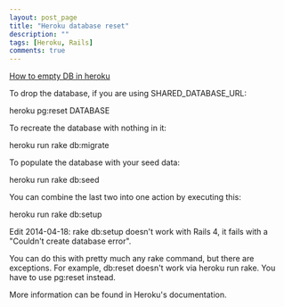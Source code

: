 ```yaml
---
layout: post_page
title: "Heroku database reset"
description: ""
tags: [Heroku, Rails]
comments: true
---
```

[How to empty DB in heroku](http://stackoverflow.com/questions/4820549/how-to-empty-db-in-heroku)
<p>
To drop the database, if you are using SHARED_DATABASE_URL:

heroku pg:reset DATABASE

To recreate the database with nothing in it:

heroku run rake db:migrate

To populate the database with your seed data:

heroku run rake db:seed

You can combine the last two into one action by executing this:

heroku run rake db:setup

Edit 2014-04-18: rake db:setup doesn't work with Rails 4, it fails with a "Couldn't create database error".

You can do this with pretty much any rake command, but there are exceptions. For example, db:reset doesn't work via heroku run rake. You have to use pg:reset instead.

More information can be found in Heroku's documentation.
</p>
